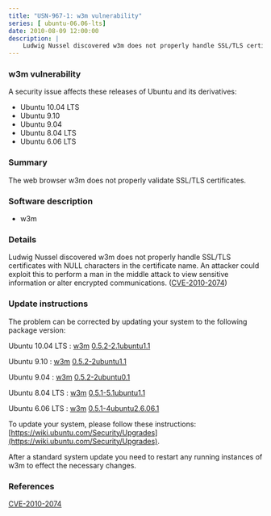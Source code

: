 ```yaml
---
title: "USN-967-1: w3m vulnerability"
series: [ ubuntu-06.06-lts]
date: 2010-08-09 12:00:00
description: |
    Ludwig Nussel discovered w3m does not properly handle SSL/TLS certificates with NULL characters in the certificate name. An attacker could exploit this to perform a man in the middle attack to view sensitive information or alter encrypted communications. ([CVE-2010-2074](http://people.ubuntu.com/~ubuntu-security/cve/CVE-2010-2074)) 
--- 
```

 
### w3m vulnerability

A security issue affects these releases of Ubuntu and its derivatives:

* Ubuntu 10.04 LTS
* Ubuntu 9.10
* Ubuntu 9.04
* Ubuntu 8.04 LTS
* Ubuntu 6.06 LTS

### Summary

The web browser w3m does not properly validate SSL/TLS certificates. 

### Software description

* w3m 

### Details

Ludwig Nussel discovered w3m does not properly handle SSL/TLS certificates with NULL characters in the certificate name. An attacker could exploit this to perform a man in the middle attack to view sensitive information or alter encrypted communications. ([CVE-2010-2074](http://people.ubuntu.com/~ubuntu-security/cve/CVE-2010-2074)) 

### Update instructions

The problem can be corrected by updating your system to the following package version:

Ubuntu 10.04 LTS
 : [w3m](https://launchpad.net/ubuntu/+source/w3m) <span> [0.5.2-2.1ubuntu1.1](https://launchpad.net/ubuntu/+source/w3m/0.5.2-2.1ubuntu1.1) </span> 

Ubuntu 9.10
 : [w3m](https://launchpad.net/ubuntu/+source/w3m) <span> [0.5.2-2ubuntu1.1](https://launchpad.net/ubuntu/+source/w3m/0.5.2-2ubuntu1.1) </span> 

Ubuntu 9.04
 : [w3m](https://launchpad.net/ubuntu/+source/w3m) <span> [0.5.2-2ubuntu0.1](https://launchpad.net/ubuntu/+source/w3m/0.5.2-2ubuntu0.1) </span> 

Ubuntu 8.04 LTS
 : [w3m](https://launchpad.net/ubuntu/+source/w3m) <span> [0.5.1-5.1ubuntu1.1](https://launchpad.net/ubuntu/+source/w3m/0.5.1-5.1ubuntu1.1) </span> 

Ubuntu 6.06 LTS
 : [w3m](https://launchpad.net/ubuntu/+source/w3m) <span> [0.5.1-4ubuntu2.6.06.1](https://launchpad.net/ubuntu/+source/w3m/0.5.1-4ubuntu2.6.06.1) </span> 

To update your system, please follow these instructions: [https://wiki.ubuntu.com/Security/Upgrades](https://wiki.ubuntu.com/Security/Upgrades).

After a standard system update you need to restart any running instances of w3m to effect the necessary changes. 

### References

 [CVE-2010-2074](http://people.ubuntu.com/~ubuntu-security/cve/CVE-2010-2074)
 
